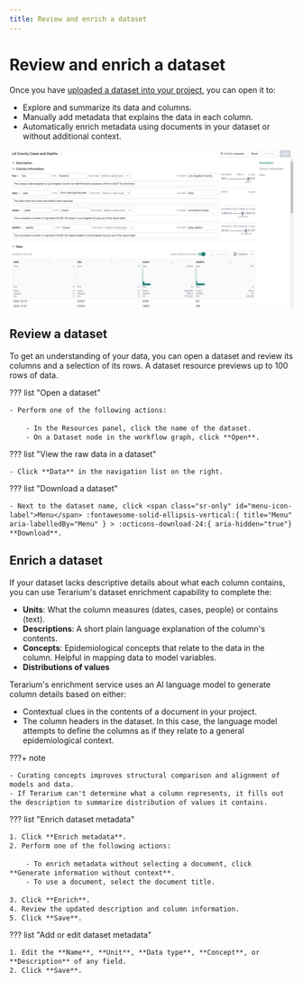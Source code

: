 ```yaml
---
title: Review and enrich a dataset
---
```


# Review and enrich a dataset

Once you have [uploaded a dataset into your project](../gather-resources/index.md), you can open it to:

- Explore and summarize its data and columns.
- Manually add metadata that explains the data in each column.
- Automatically enrich metadata using documents in your dataset or without additional context.

![Metadata and column summaries for a LA county COVID dataset](../img/data/dataset.png)

## Review a dataset

To get an understanding of your data, you can open a dataset and review its columns and a selection of its rows. A dataset resource previews up to 100 rows of data.

??? list "Open a dataset"

    - Perform one of the following actions:
      
        - In the Resources panel, click the name of the dataset.
        - On a Dataset node in the workflow graph, click **Open**.

??? list "View the raw data in a dataset"

    - Click **Data** in the navigation list on the right.

??? list "Download a dataset"

    - Next to the dataset name, click <span class="sr-only" id="menu-icon-label">Menu</span> :fontawesome-solid-ellipsis-vertical:{ title="Menu" aria-labelledBy="Menu" } > :octicons-download-24:{ aria-hidden="true"} **Download**.

## Enrich a dataset

If your dataset lacks descriptive details about what each column contains, you can use Terarium's dataset enrichment capability to complete the:

- **Units**: What the column measures (dates, cases, people) or contains (text).
- **Descriptions**: A short plain language explanation of the column's contents. 
- **Concepts**: Epidemiological concepts that relate to the data in the column. Helpful in mapping data to model variables.
- **Distributions of values** 

Terarium's enrichment service uses an AI language model to generate column details based on either:

- Contextual clues in the contents of a document in your project. 
- The column headers in the dataset. In this case, the language model attempts to define the columns as if they relate to a general epidemiological context.

???+ note

    - Curating concepts improves structural comparison and alignment of models and data.
    - If Terarium can't determine what a column represents, it fills out the description to summarize distribution of values it contains.

??? list "Enrich dataset metadata"

    1. Click **Enrich metadata**.
    2. Perform one of the following actions:
    
        - To enrich metadata without selecting a document, click **Generate information without context**.
        - To use a document, select the document title.
    
    3. Click **Enrich**.
    4. Review the updated description and column information. 
    5. Click **Save**.

??? list "Add or edit dataset metadata"

    1. Edit the **Name**, **Unit**, **Data type**, **Concept**, or **Description** of any field.
    2. Click **Save**.